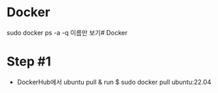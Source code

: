 # Docker

sudo docker ps -a -q
이름만 보기# Docker

# Step #1
- DockerHub에서 ubuntu pull & run
$ sudo docker pull ubuntu:22.04

